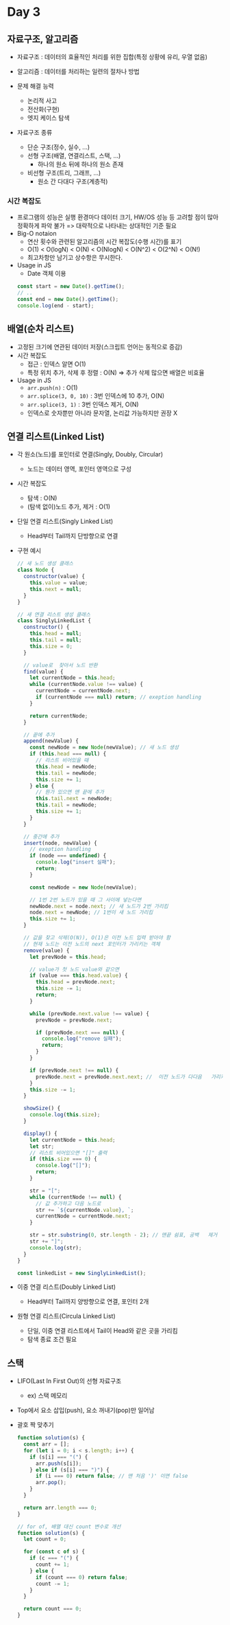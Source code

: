 # Day 3

## 자료구조, 알고리즘

- 자료구조 : 데이터의 효율적인 처리를 위한 집합(특정 상황에 유리, 우열 없음)
- 알고리즘 : 데이터를 처리하는 일련의 절차나 방법
- 문제 해결 능력

  - 논리적 사고
  - 전산화(구현)
  - 엣지 케이스 탐색

- 자료구조 종류
  - 단순 구조(정수, 실수, ...)
  - 선형 구조(배열, 연결리스트, 스택, ...)
    - 하나의 원소 뒤에 하나의 원소 존재
  - 비선형 구조(트리, 그래프, ...)
    - 원소 간 다대다 구조(계층적)

### 시간 복잡도

- 프로그램의 성능은 실행 환경마다 데이터 크기, HW/OS 성능 등 고려할 점이 많아 정확하게 파악 불가 => 대략적으로 나타내는 상대적인 기준 필요
- Big-O notaion
  - 연산 횟수와 관련된 알고리즘의 시간 복잡도(수행 시간)를 표기
  - O(1) < O(logN) < O(N) < O(NlogN) < O(N^2) < O(2^N) < O(N!)
  - 최고차항만 남기고 상수항은 무시한다.
- Usage in JS
  - Date 객체 이용
  ```javascript
  const start = new Date().getTime();
  // ..
  const end = new Date().getTime();
  console.log(end - start);
  ```

## 배열(순차 리스트)

- 고정된 크기에 연관된 데이터 저장(스크립트 언어는 동적으로 증감)
- 시간 복잡도
  - 접근 : 인덱스 알면 O(1)
  - 특정 위치 추가, 삭제 후 정렬 : O(N) => 추가 삭제 많으면 배열은 비효율
- Usage in JS
  - `arr.push(n)` : O(1)
  - `arr.splice(3, 0, 10)` : 3번 인덱스에 10 추가, O(N)
  - `arr.splice(3, 1)` : 3번 인덱스 제거, O(N)
  - 인덱스로 숫자뿐만 아니라 문자열, 논리값 가능하지만 권장 X

## 연결 리스트(Linked List)

- 각 원소(노드)를 포인터로 연결(Singly, Doubly, Circular)
  - 노드는 데이터 영역, 포인터 영역으로 구성
- 시간 복잡도
  - 탐색 : O(N)
  - (탐색 없이)노드 추가, 제거 : O(1)
- 단일 연결 리스트(Singly Linked List)
  - Head부터 Tail까지 단방향으로 연결
- 구현 예시

  ```javascript
  // 새 노드 생성 클래스
  class Node {
    constructor(value) {
      this.value = value;
      this.next = null;
    }
  }

  // 새 연결 리스트 생성 클래스
  class SinglyLinkedList {
    constructor() {
      this.head = null;
      this.tail = null;
      this.size = 0;
    }

    // value로  찾아서 노드 반환
    find(value) {
      let currentNode = this.head;
      while (currentNode.value !== value) {
        currentNode = currentNode.next;
        if (currentNode === null) return; // exeption handling
      }

      return currentNode;
    }

    // 끝에 추가
    append(newValue) {
      const newNode = new Node(newValue); // 새 노드 생성
      if (this.head === null) {
        // 리스트 비어있을 때
        this.head = newNode;
        this.tail = newNode;
        this.size += 1;
      } else {
        // 뭔가 있으면 맨 끝에 추가
        this.tail.next = newNode;
        this.tail = newNode;
        this.size += 1;
      }
    }

    // 중간에 추가
    insert(node, newValue) {
      // exeption handling
      if (node === undefined) {
        console.log("insert 실패");
        return;
      }

      const newNode = new Node(newValue);

      // 1번 2번 노드가 있을 때 그 사이에 넣는다면
      newNode.next = node.next; // 새 노드가 2번 가리킴
      node.next = newNode; // 1번이 새 노드 가리킴
      this.size += 1;
    }

    // 값을 찾고 삭제(O(N)), O(1)은 이전 노드 입력 받아야 함
    // 현재 노드는 이전 노드의 next 포인터가 가리키는 객체
    remove(value) {
      let prevNode = this.head;

      // value가 첫 노드 value와 같으면
      if (value === this.head.value) {
        this.head = prevNode.next;
        this.size -= 1;
        return;
      }

      while (prevNode.next.value !== value) {
        prevNode = prevNode.next;

        if (prevNode.next === null) {
          console.log("remove 실패");
          return;
        }
      }

      if (prevNode.next !== null) {
        prevNode.next = prevNode.next.next; //  이전 노드가 다다음   가리키게
      }
      this.size -= 1;
    }

    showSize() {
      console.log(this.size);
    }

    display() {
      let currentNode = this.head;
      let str;
      // 리스트 비어있으면 "[]" 출력
      if (this.size === 0) {
        console.log("[]");
        return;
      }

      str = "[";
      while (currentNode !== null) {
        // 값 추가하고 다음 노드로
        str += `${currentNode.value}, `;
        currentNode = currentNode.next;
      }

      str = str.substring(0, str.length - 2); // 맨끝 쉼표, 공백   제거
      str += "]";
      console.log(str);
    }
  }

  const linkedList = new SinglyLinkedList();
  ```

- 이중 연결 리스트(Doubly Linked List)
  - Head부터 Tail까지 양방향으로 연결, 포인터 2개
- 원형 연결 리스트(Circula Linked List)
  - 단일, 이중 연결 리스트에서 Tail이 Head와 같은 곳을 가리킴
  - 탐색 종료 조건 필요

## 스택

- LIFO(Last In First Out)의 선형 자료구조
  - ex) 스택 메모리
- Top에서 요소 삽입(push), 요소 꺼내기(pop)만 일어남
- 괄호 짝 맞추기

  ```javascript
  function solution(s) {
    const arr = [];
    for (let i = 0; i < s.length; i++) {
      if (s[i] === "(") {
        arr.push(s[i]);
      } else if (s[i] === ")") {
        if (i === 0) return false; // 맨 처음 ')' 이면 false
        arr.pop();
      }
    }

    return arr.length === 0;
  }
  ```

  ```javascript
  // for of, 배열 대신 count 변수로 개선
  function solution(s) {
    let count = 0;

    for (const c of s) {
      if (c === "(") {
        count += 1;
      } else {
        if (count === 0) return false;
        count -= 1;
      }
    }

    return count === 0;
  }
  ```
